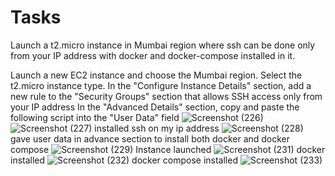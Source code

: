 # Tasks
Launch a t2.micro instance in Mumbai region where ssh can be done only from your IP address with docker and docker-compose installed in it.

Launch a new EC2 instance and choose the Mumbai region.
Select the t2.micro instance type.
In the "Configure Instance Details" section, add a new rule to the "Security Groups" section that allows SSH access only from your IP address
In the "Advanced Details" section, copy and paste the following script into the "User Data" field
![Screenshot (226)](https://github.com/cloudmoh/Tasks/assets/126796948/c1144aa4-cf04-4088-bb77-adfaf60c6b04)
![Screenshot (227)](https://github.com/cloudmoh/Tasks/assets/126796948/a2d08c50-be7c-4240-a2ce-4267b5a4543c)
installed ssh on my ip address
![Screenshot (228)](https://github.com/cloudmoh/Tasks/assets/126796948/a18b47c9-a6ca-4b58-812f-0c5535612881)
gave user data in advance section to install both docker and docker compose
![Screenshot (229)](https://github.com/cloudmoh/Tasks/assets/126796948/2e8a391b-a1ee-4975-9388-d7bb88b1c820)
Instance launched 
![Screenshot (231)](https://github.com/cloudmoh/Tasks/assets/126796948/e078523b-a43e-4eb9-a867-daa7469bfb1e)
docker installed
![Screenshot (232)](https://github.com/cloudmoh/Tasks/assets/126796948/6bf46f96-a4f2-45c8-a054-9859dc08f972)
docker compose installed
![Screenshot (233)](https://github.com/cloudmoh/Tasks/assets/126796948/c4251b87-79ab-4e40-a9e2-348236acb4c1)
